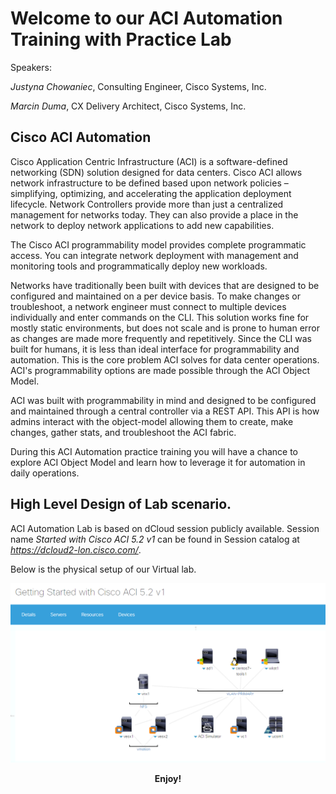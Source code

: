 # Welcome to our ACI Automation Training with Practice Lab

Speakers:

*Justyna Chowaniec*, Consulting Engineer, Cisco Systems, Inc.

*Marcin Duma*, CX Delivery Architect, Cisco Systems, Inc.

## Cisco ACI Automation

Cisco Application Centric Infrastructure (ACI) is a software-defined networking (SDN) solution designed for data centers. Cisco ACI allows network infrastructure to be defined based upon network policies – simplifying, optimizing, and accelerating the application deployment lifecycle. Network Controllers provide more than just a centralized management for networks today. They can also provide a place in the network to deploy network applications to add new capabilities.

The Cisco ACI programmability model provides complete programmatic access. You can integrate network deployment with management and monitoring tools and programmatically deploy new workloads.

Networks have traditionally been built with devices that are designed to be configured and maintained on a per device basis. To make changes or troubleshoot, a network engineer must connect to multiple devices individually and enter commands on the CLI. This solution works fine for mostly static environments, but does not scale and is prone to human error as changes are made more frequently and repetitively. Since the CLI was built for humans, it is less than ideal interface for programmability and automation.
This is the core problem ACI solves for data center operations. ACI's programmability options are made possible through the ACI Object Model.

ACI was built with programmability in mind and designed to be configured and maintained through a central controller via a REST API. This API is how admins interact with the object-model allowing them to create, make changes, gather stats, and troubleshoot the ACI fabric.

During this ACI Automation practice training you will have a chance to explore ACI Object Model and learn how to leverage it for automation in daily operations.

## High Level Design of Lab scenario.

ACI Automation Lab is based on dCloud session publicly available. Session name *Started with Cisco ACI 5.2 v1* can be found in Session catalog at *https://dcloud2-lon.cisco.com/*.

Below is the physical setup of our Virtual lab.

<img src="https://raw.githubusercontent.com/marcinduma/ACI-Automation/main/images/Overal-ACI-Automation.PNG">


**<p style="text-align: center;">Enjoy!</p>**